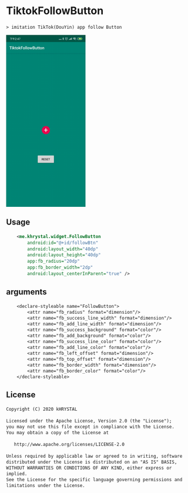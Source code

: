 # TiktokFollowButton

    > imitation TikTok(DouYin) app follow Button

<img src="https://github.com/kHRYSTAL/TiktokFollowButton/blob/master/screenshot/screenshot.gif" width="216" height="468" align="middle" />

## Usage

```xml
    <me.khrystal.widget.FollowButton
        android:id="@+id/followBtn"
        android:layout_width="40dp"
        android:layout_height="40dp"
        app:fb_radius="20dp"
        app:fb_border_width="2dp"
        android:layout_centerInParent="true" />
```

## arguments

```
    <declare-styleable name="FollowButton">
        <attr name="fb_radius" format="dimension"/>
        <attr name="fb_success_line_width" format="dimension"/>
        <attr name="fb_add_line_width" format="dimension"/>
        <attr name="fb_success_background" format="color"/>
        <attr name="fb_add_background" format="color"/>
        <attr name="fb_success_line_color" format="color"/>
        <attr name="fb_add_line_color" format="color"/>
        <attr name="fb_left_offset" format="dimension"/>
        <attr name="fb_top_offset" format="dimension"/>
        <attr name="fb_border_width" format="dimension"/>
        <attr name="fb_border_color" format="color"/>
    </declare-styleable>
```

## License

```
Copyright (C) 2020 kHRYSTAL

Licensed under the Apache License, Version 2.0 (the "License");
you may not use this file except in compliance with the License.
You may obtain a copy of the License at

   http://www.apache.org/licenses/LICENSE-2.0

Unless required by applicable law or agreed to in writing, software
distributed under the License is distributed on an "AS IS" BASIS,
WITHOUT WARRANTIES OR CONDITIONS OF ANY KIND, either express or implied.
See the License for the specific language governing permissions and
limitations under the License.
```